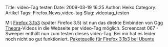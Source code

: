 Title: video-Tag testen
Date: 2009-03-19 16:25
Author: Heiko
Category: Artikel
Tags: Firefox,News,video-tag
Slug: videotag_testen

Mit [Firefox 3.1b3](http://de.wikipedia.org/wiki/Firefox) (später Firefox 3.5)
ist nun das direkte Einbinden von Ogg
[Theora](http://de.wikipedia.org/wiki/Theora)-Videos in die Webseite per
video-Tag möglich. Screencast 067 - Sweeper enthält nun zum testen dieses
video-Tag. Bei mir hat es leider noch nicht so gut funktioniert. [Paketquelle
für Firefox 3.1b3 bei Ubuntu](http://web205.login-69.hoststar.ch/?p=433)


